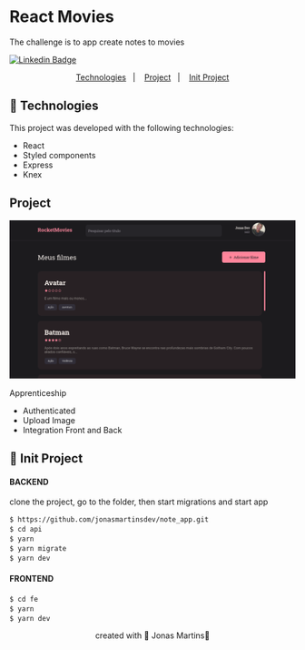 # React Movies

The challenge is to app create notes to movies

[![Linkedin Badge](https://img.shields.io/badge/-JonasMartins-blue?style=flat-square&logo=Linkedin&logoColor=white&link=https://https://www.linkedin.com/in/jonas-martins-950a30184/)](https://www.linkedin.com/in/jonas-martins-950a30184/)

 <p align="center">
  <a href="#-technologies">Technologies</a>&nbsp;&nbsp;&nbsp;|&nbsp;&nbsp;&nbsp;
  <a href="#-project">Project</a>&nbsp;&nbsp;&nbsp;|&nbsp;&nbsp;&nbsp;
  <a href="#-project">Init Project</a>
</p>

## 🚀 Technologies


This project was developed  with the following technologies:

- React
- Styled components
- Express
- Knex

## Project

![image](.github/cover.png)


Apprenticeship

- Authenticated
- Upload Image
- Integration Front and Back


## 🚀 Init Project

#### BACKEND
 
clone the project, go to the folder, then start migrations and start app

```bash
$ https://github.com/jonasmartinsdev/note_app.git
$ cd api
$ yarn
$ yarn migrate
$ yarn dev 
```

#### FRONTEND
```bash
$ cd fe
$ yarn
$ yarn dev
```

<p align="center">created with 💜 Jonas Martins👋</p>
